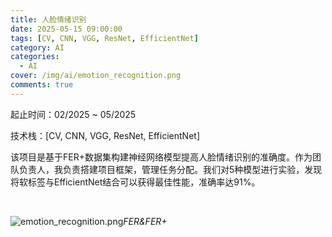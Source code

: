 ```yaml
---
title: 人脸情绪识别
date: 2025-05-15 09:00:00
tags: [CV, CNN, VGG, ResNet, EfficientNet]
category: AI
categories:
  - AI
cover: /img/ai/emotion_recognition.png
comments: true
---
```


起止时间：02/2025 ~ 05/2025

技术栈：[CV, CNN, VGG, ResNet, EfficientNet]

该项目是基于FER+数据集构建神经网络模型提高人脸情绪识别的准确度。作为团队负责人，我负责搭建项目框架，管理任务分配。我们对5种模型进行实验，发现将软标签与EfficientNet结合可以获得最佳性能，准确率达91%。

<br>

![emotion_recognition.png](/img/ai/emotion_recognition.png)_FER&FER+_

